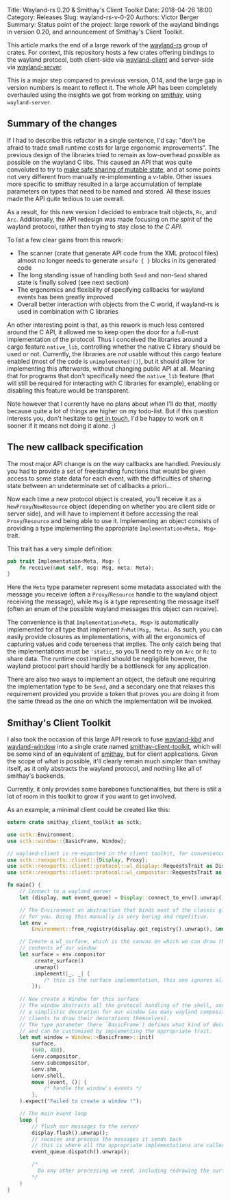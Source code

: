 Title: Wayland-rs 0.20 & Smithay's Client Toolkit
Date: 2018-04-26 18:00
Category: Releases
Slug: wayland-rs-v-0-20
Authors: Victor Berger
Summary: Status point of the project: large rework of the wayland bindings in version 0.20, and announcement of Smithay's Client Toolkit.

This article marks the end of a large rework of the
[wayland-rs](https://github.com/smithay/wayland-rs/) group of crates. For context, this
repository hosts a few crates offering bindings to the wayland protocol, both client-side
via [wayland-client](https://docs.rs/wayland-client/) and server-side via
[wayland-server](https://docs.rs/wayland-server/).

This is a major step compared to previous version, 0.14, and the large gap in version numbers
is meant to reflect it. The whole API has been completely overhauled using the insights we
got from working on [smithay](https://github.com/smithay/smithay), using `wayland-server`.

## Summary of the changes

If I had to describe this refactor in a single sentence, I'd say: "don't be afraid to trade
small runtime costs for large ergonomic improvements". The previous design of the libraries
tried to remain as low-overhead possible as possible on the wayland C libs. This caused an
API that was quite convoluted to try to
[make safe sharing of mutable state](https://docs.rs/token_store/), and at 
some points not very different from manually re-implementing a v-table. Other issues more
specific to smithay resulted in a large accumulation of template parameters on types that need
to be named and stored. All these issues made the API quite tedious to use overall.

As a result, for this new version I decided to embrace trait objects, `Rc`, and `Arc`.
Additionally, the API redesign was made focusing on *the spirit* of the wayland protocol,
rather than trying to stay close to *the C API*.

To list a few clear gains from this rework:

- The scanner (crate that generate API code from the XML protocol files) almost no longer
  needs to generate `unsafe { }` blocks in its generated code
- The long standing issue of handling both `Send` and non-`Send` shared state is finally
  solved (see next section)
- The ergonomics and flexibility of specifying callbacks for wayland events has been greatly
  improved
- Overall better interaction with objects from the C world, if wayland-rs is used in
  combination with C libraries

An other interesting point is that, as this rework is much less centered around the C API,
it allowed me to keep open the door for a full-rust implementation of the protocol. Thus I
conceived the libraries around a cargo feature `native_lib`, controlling whether the native
C library should be used or not. Currently, the libraries are *not* usable without this
cargo feature enabled (most of the code is `unimplemented!()`), but it should allow for
implementing this afterwards, without changing public API at all. Meaning that for programs
that don't specifically need the `native_lib` feature (that will still be required for
interacting with C libraries for example), enabling or disabling this feature would be
transparent.

Note however that I currently have no plans about *when* I'll do that, mostly because
quite a lot of things are higher on my todo-list. But if this question interests you,
don't hesitate to [get in touch](/pages/contact.html), I'd be happy to work on it sooner
if it means not doing it alone. ;)

## The new callback specification

The most major API change is on the way callbacks are handled. Previously you had to provide
a set of freestanding functions that would be given access to some state data for each event,
with the difficulties of sharing state between an undeterminate set of callbacks a priori...

Now each time a new protocol object is created, you'll receive it as a `NewProxy`/`NewResource`
object (depending on whether you are client side or server side), and will have to implement
it before accessing the real `Proxy`/`Resource` and being able to use it. Implementing an
object consists of providing a type implementing the appropriate `Implementation<Meta, Msg>`
trait.

This trait has a very simple definition:

```rust
pub trait Implementation<Meta, Msg> {
    fn receive(&mut self, msg: Msg, meta: Meta);
}
```

Here the `Meta` type parameter represent some metadata associated with the message you
receive (often a `Proxy`/`Resource` handle to the wayland object receiving the message),
while `Msg` is a type representing the message itself (often an enum of the possible wayland
messages this object can receive).

The convenience is that `Implementation<Meta, Msg>` is automatically implemented for all
type that implement `FnMut(Msg, Meta)`. As such, you can easily provide closures as
implementations, with all the ergonomics of capturing values and code terseness that
implies. The only catch being that the implementations must be `'static`, so you'll need
to rely on `Arc` or `Rc` to share data. The runtime cost implied should be negligible however,
the wayland protocol part should hardly be a bottleneck for any application.

There are also two ways to implement an object, the default one requiring the 
implementation type to be `Send`, and a secondary one that relaxes this requirement provided you
provide a token that proves you are doing it from the same thread as the one on which the
implementation will be invoked.

## Smithay's Client Toolkit

I also took the occasion of this large API rework to fuse
[wayland-kbd](https://github.com/smithay/wayland-kbd) and
[wayland-window](https://github.com/smithay/wayland-window) into a single crate named
[smithay-client-toolkit](https://github.com/smithay/client-toolkit), which will be some
kind of an equivalent of [smithay](https://github.com/smithay/smithay), but for client
applications. Given the scope of what is possible, it'll clearly remain much simpler than
smithay itself, as it only abstracts the wayland protocol, and nothing like all of
smithay's backends.

Currently, it only provides some barebones functionalities, but there is still a lot
of room in this toolkit to grow if you want to get involved.

As an example, a minimal client could be created like this:

```rust
extern crate smithay_client_toolkit as sctk;

use sctk::Environment;
use sctk::window::{BasicFrame, Window};

// wayland-client is re-exported in the client toolkit, for convenience
use sctk::reexports::client::{Display, Proxy};
use sctk::reexports::client::protocol::wl_display::RequestsTrait as DisplayRequests;
use sctk::reexports::client::protocol::wl_compositor::RequestsTrait as CompositorRequests;

fn main() {
    // Connect to a wayland server
    let (display, mut event_queue) = Display::connect_to_env().unwrap();

    // The Environment an abstraction that binds most of the classic globals
    // for you. Doing this manually is very boring and repetitive.
    let env =
        Environment::from_registry(display.get_registry().unwrap(), &mut event_queue).unwrap();

    // Create a wl_surface, which is the canvas on which we can draw the
    // contents of our window
    let surface = env.compositor
        .create_surface()
        .unwrap()
        .implement(|_, _| {
            /* this is the surface implementation, this one ignores all events */
        });
    
    // Now create a Window for this surface
    // The window abstracts all the protocol handling of the shell, and provides
    // a simplistic decoration for our window (as many wayland compositors require the
    // clients to draw their decorations themselves).
    // The type parameter (here `BasicFrame`) defines what kind of decorations are drawn,
    // and can be customized by implementing the appropriate trait.
    let mut window = Window::<BasicFrame>::init(
        surface,
        (640, 480),
        &env.compositor,
        &env.subcompositor,
        &env.shm,
        &env.shell,
        move |event, ()| {
            /* handle the window's events */
        },
    ).expect("Failed to create a window !");

    // The main event loop
    loop {
        // flush our messages to the server
        display.flush().unwrap();
        // receive and process the messages it sends back
        // this is where all the appropriate implementations are called internally
        event_queue.dispatch().unwrap();

        /*
          Do any other processing we need, including redrawing the surface if needed
        */
    }
}

```
